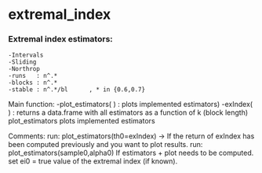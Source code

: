 # extremal_index
### Extremal index estimators: 
    -Intervals
    -Sliding
    -Northrop
    -runs   : n^.*            
    -blocks : n^.*   
    -stable : n^.*/bl      , * in {0.6,0.7}
    
Main function: 
    -plot_estimators(  )  : plots implemented estimators)
    -exIndex(  )              : returns a data.frame with all estimators as a function of k (block length)
        plot_estimators  plots implemented estimators
        
Comments:
     run: plot_estimators(th0=exIndex)    -> If the return of exIndex has been computed previously and you want to plot results.
     run: plot_estimators(sample0,alpha0)  If estimators + plot needs to be computed.
            set ei0 = true value of the extremal index (if known).


